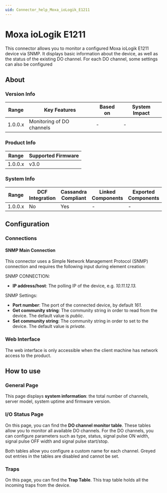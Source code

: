 ```yaml
---
uid: Connector_help_Moxa_ioLogik_E1211
---
```


# Moxa ioLogik E1211

This connector allows you to monitor a configured Moxa ioLogik E1211 device via SNMP. It displays basic information about the device, as well as the status of the existing DO channel. For each DO channel, some settings can also be configured

## About

### Version Info

| **Range** | **Key Features**          | **Based on** | **System Impact** |
|-----------|---------------------------|--------------|-------------------|
| 1.0.0.x   | Monitoring of DO channels | \-           | \-                |

### Product Info

| **Range** | **Supported Firmware** |
|-----------|------------------------|
| 1.0.0.x   | v3.0                   |

### System Info

| **Range** | **DCF Integration** | **Cassandra Compliant** | **Linked Components** | **Exported Components** |
|-----------|---------------------|-------------------------|-----------------------|-------------------------|
| 1.0.0.x   | No                  | Yes                     | \-                    | \-                      |

## Configuration

### Connections

#### SNMP Main Connection

This connector uses a Simple Network Management Protocol (SNMP) connection and requires the following input during element creation:

SNMP CONNECTION:

- **IP address/host**: The polling IP of the device, e.g. *10.11.12.13.*

SNMP Settings:

- **Port number**: The port of the connected device, by default *161.*
- **Get community string**: The community string in order to read from the device. The default value is *public*.
- **Set community string**: The community string in order to set to the device. The default value is *private.*

### Web Interface

The web interface is only accessible when the client machine has network access to the product.

## How to use

### General Page

This page displays **system information**: the total number of channels, server model, system uptime and firmware version.

### I/O Status Page

On this page, you can find the **DO channel monitor table**. These tables allow you to monitor all available DO channels. For the DO channels, you can configure parameters such as type, status, signal pulse ON width, signal pulse OFF width and signal pulse start/stop.

Both tables allow you configure a custom name for each channel. Greyed out entries in the tables are disabled and cannot be set.

### Traps



On this page, you can find the **Trap Table**. This trap table holds all the incoming traps from the device.
